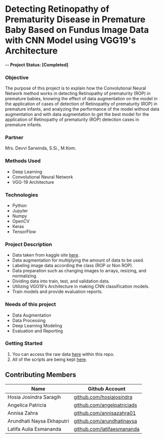 # Detecting Retinopathy of Prematurity Disease in Premature Baby Based on Fundus Image Data with CNN Model using VGG19's Architecture

#### -- Project Status: [Completed]

### Objective
The purpose of this project is to explain how the Convolutional Neural Network method works in detecting Retinopathy of prematurity (ROP) in premature babies, knowing the effect of data augmentation on the model in the application of cases of detection of Retinopathy of prematurity (ROP) in premature infants, and analyzing the performance of the model without data augmentation and with data augmentation to get the best model for the application of Retinopathy of prematurity (ROP) detection cases in premature infants. 

### Partner
Mrs. Devvi Sarwinda, S.Si., M.Kom.

### Methods Used
* Deep Learning
* Convolutional Neural Network
* VGG-19 Architecture

### Technologies
* Python
* Jupyter
* Numpy
* OpenCV
* Keras
* TensorFlow

### Project Description
* Data taken from kaggle site [here](https://www.kaggle.com/code/solennollivier/rop-2classclassification/data?select=NewROPDataset_Sample_justtotry).
* Data augmentation for multiplying the amount of data to be used.
* Labeling image data according the class (ROP or Non ROP).
* Data preparation such as changing images to arrays, resizing, and normalizing.
* Dividing data into train, test, and validation data.
* Utilizing VGG19's Architecture in making CNN classification models.
* Train models and provide evaluation reports.

### Needs of this project
- Data Augmentation
- Data Processing
- Deep Learning Modeling
- Evaluation and Reporting

### Getting Started
1. You can access the raw data [here](https://github.com/angelpatriciads/retinopathy-classification-cnn/blob/main/retinopathy_classification_cnn_dataset) within this repo.
2. All of the scripts are being kept [here](https://github.com/angelpatriciads/retinopathy-classification-cnn/blob/main/retinopathy_classification_cnn.ipynb).


## Contributing Members
|Name     |  Github Account   | 
|---------|-----------------|
|Hosia Josindra Saragih |    [github.com/hosiajosindra](https://github.com/hosiajosindra)    |
|Angelica Patricia | [github.com/angelpatriciads](https://github.com/angelpatriciads)    |
|Annisa Zahra | [github.com/annisazahra01](https://github.com/annisazahra01)    |
|Arundhati Naysa Ekhaputri |    [github.com/arundhatinaysa](https://github.com/arundhatinaysa)    |
|Latifa Aulia Esmananda |    [github.com/latifaesmananda](https://github.com/latifaesmananda)    |
